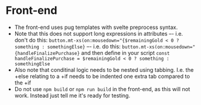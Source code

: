# Front-end

- The front-end uses pug templates with svelte preprocess syntax. 
- Note that this does not support long expressions in attributes 
–- i.e. don't do this: `button.mt-xs(on:mousedown="{$remainingGold < 0 ? something : somethingElse}`
–- i.e. do this: `button.mt-xs(on:mousedown="{handleFinalizePurchase}` and then define in your script `const handleFinalizePurchase = $remainingGold < 0 ? something : somethingElse`
- Also note that conditinal logic needs to be nested using tabbing. I.e. the +else relating to a +if needs to be indented one extra tab compared to the +if
- Do not use `npm build` or `npm run build` in the front-end, as this will not work. Instead just tell me it's ready for testing.